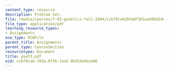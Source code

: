 ```yaml
---
content_type: resource
description: Problem Set.
file: /media/courses/7-03-genetics-fall-2004/ccbf8ce6203a0f361aa50bd24e9a1e06_pset3.pdf
file_type: application/pdf
learning_resource_types:
- Assignments
ocw_type: OCWFile
parent_title: Assignments
parent_type: CourseSection
resourcetype: Document
title: pset3.pdf
uid: ccbf8ce6-203a-0f36-1aa5-0bd24e9a1e06
---
```

